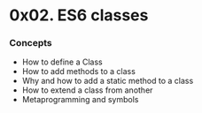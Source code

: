 # 0x02. ES6 classes

### Concepts
- How to define a Class
- How to add methods to a class
- Why and how to add a static method to a class
- How to extend a class from another
- Metaprogramming and symbols

